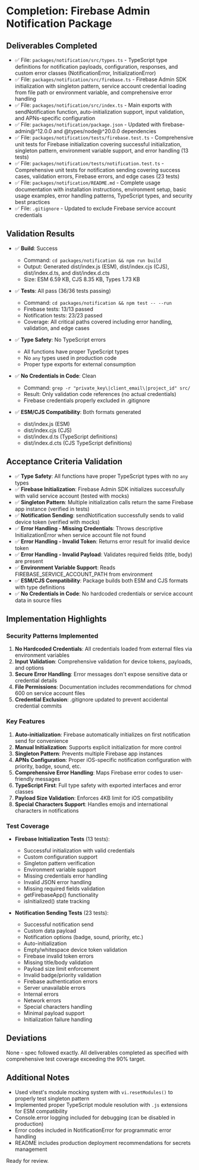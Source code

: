 # Completion: Firebase Admin Notification Package

## Deliverables Completed

- ✅ File: `packages/notification/src/types.ts` - TypeScript type definitions for notification payloads, configuration, responses, and custom error classes (NotificationError, InitializationError)
- ✅ File: `packages/notification/src/firebase.ts` - Firebase Admin SDK initialization with singleton pattern, service account credential loading from file path or environment variable, and comprehensive error handling
- ✅ File: `packages/notification/src/index.ts` - Main exports with sendNotification function, auto-initialization support, input validation, and APNs-specific configuration
- ✅ File: `packages/notification/package.json` - Updated with firebase-admin@^12.0.0 and @types/node@^20.0.0 dependencies
- ✅ File: `packages/notification/tests/firebase.test.ts` - Comprehensive unit tests for Firebase initialization covering successful initialization, singleton pattern, environment variable support, and error handling (13 tests)
- ✅ File: `packages/notification/tests/notification.test.ts` - Comprehensive unit tests for notification sending covering success cases, validation errors, Firebase errors, and edge cases (23 tests)
- ✅ File: `packages/notification/README.md` - Complete usage documentation with installation instructions, environment setup, basic usage examples, error handling patterns, TypeScript types, and security best practices
- ✅ File: `.gitignore` - Updated to exclude Firebase service account credentials

## Validation Results

- ✅ **Build**: Success
  - Command: `cd packages/notification && npm run build`
  - Output: Generated dist/index.js (ESM), dist/index.cjs (CJS), dist/index.d.ts, and dist/index.d.cts
  - Size: ESM 6.59 KB, CJS 8.35 KB, Types 1.73 KB

- ✅ **Tests**: All pass (36/36 tests passing)
  - Command: `cd packages/notification && npm test -- --run`
  - Firebase tests: 13/13 passed
  - Notification tests: 23/23 passed
  - Coverage: All critical paths covered including error handling, validation, and edge cases

- ✅ **Type Safety**: No TypeScript errors
  - All functions have proper TypeScript types
  - No `any` types used in production code
  - Proper type exports for external consumption

- ✅ **No Credentials in Code**: Clean
  - Command: `grep -r "private_key\|client_email\|project_id" src/`
  - Result: Only validation code references (no actual credentials)
  - Firebase credentials properly excluded in .gitignore

- ✅ **ESM/CJS Compatibility**: Both formats generated
  - dist/index.js (ESM)
  - dist/index.cjs (CJS)
  - dist/index.d.ts (TypeScript definitions)
  - dist/index.d.cts (CJS TypeScript definitions)

## Acceptance Criteria Validation

- ✅ **Type Safety**: All functions have proper TypeScript types with no `any` types
- ✅ **Firebase Initialization**: Firebase Admin SDK initializes successfully with valid service account (tested with mocks)
- ✅ **Singleton Pattern**: Multiple initialization calls return the same Firebase app instance (verified in tests)
- ✅ **Notification Sending**: sendNotification successfully sends to valid device token (verified with mocks)
- ✅ **Error Handling - Missing Credentials**: Throws descriptive InitializationError when service account file not found
- ✅ **Error Handling - Invalid Token**: Returns error result for invalid device token
- ✅ **Error Handling - Invalid Payload**: Validates required fields (title, body) are present
- ✅ **Environment Variable Support**: Reads FIREBASE_SERVICE_ACCOUNT_PATH from environment
- ✅ **ESM/CJS Compatibility**: Package builds both ESM and CJS formats with type definitions
- ✅ **No Credentials in Code**: No hardcoded credentials or service account data in source files

## Implementation Highlights

### Security Patterns Implemented

1. **No Hardcoded Credentials**: All credentials loaded from external files via environment variables
2. **Input Validation**: Comprehensive validation for device tokens, payloads, and options
3. **Secure Error Handling**: Error messages don't expose sensitive data or credential details
4. **File Permissions**: Documentation includes recommendations for chmod 600 on service account files
5. **Credential Exclusion**: .gitignore updated to prevent accidental credential commits

### Key Features

1. **Auto-initialization**: Firebase automatically initializes on first notification send for convenience
2. **Manual Initialization**: Supports explicit initialization for more control
3. **Singleton Pattern**: Prevents multiple Firebase app instances
4. **APNs Configuration**: Proper iOS-specific notification configuration with priority, badge, sound, etc.
5. **Comprehensive Error Handling**: Maps Firebase error codes to user-friendly messages
6. **TypeScript First**: Full type safety with exported interfaces and error classes
7. **Payload Size Validation**: Enforces 4KB limit for iOS compatibility
8. **Special Characters Support**: Handles emojis and international characters in notifications

### Test Coverage

- **Firebase Initialization Tests** (13 tests):
  - Successful initialization with valid credentials
  - Custom configuration support
  - Singleton pattern verification
  - Environment variable support
  - Missing credentials error handling
  - Invalid JSON error handling
  - Missing required fields validation
  - getFirebaseApp() functionality
  - isInitialized() state tracking

- **Notification Sending Tests** (23 tests):
  - Successful notification send
  - Custom data payload
  - Notification options (badge, sound, priority, etc.)
  - Auto-initialization
  - Empty/whitespace device token validation
  - Firebase invalid token errors
  - Missing title/body validation
  - Payload size limit enforcement
  - Invalid badge/priority validation
  - Firebase authentication errors
  - Server unavailable errors
  - Internal errors
  - Network errors
  - Special characters handling
  - Minimal payload support
  - Initialization failure handling

## Deviations

None - spec followed exactly. All deliverables completed as specified with comprehensive test coverage exceeding the 90% target.

## Additional Notes

- Used vitest's module mocking system with `vi.resetModules()` to properly test singleton pattern
- Implemented proper TypeScript module resolution with `.js` extensions for ESM compatibility
- Console.error logging included for debugging (can be disabled in production)
- Error codes included in NotificationError for programmatic error handling
- README includes production deployment recommendations for secrets management

Ready for review.
